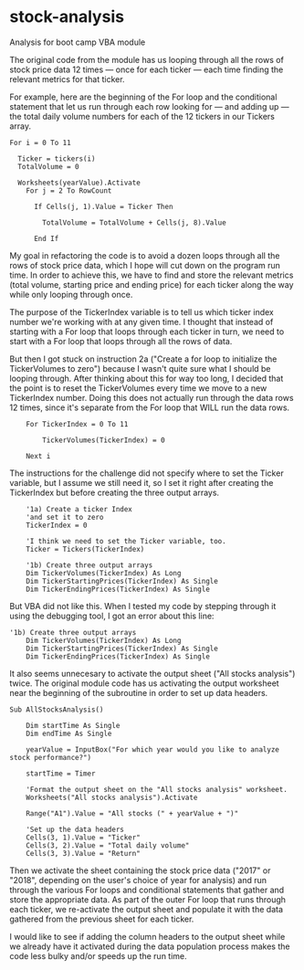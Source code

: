 # stock-analysis
Analysis for boot camp VBA module

The original code from the module has us looping through all the rows of stock price data 12 times — once for each ticker — each time finding the relevant metrics for 
that ticker. 

For example, here are the beginning of the For loop and the conditional statement that let us run through each row looking for — and adding up — the total daily volume 
numbers for each of the 12 tickers in our Tickers array.

```     
For i = 0 To 11
    
  Ticker = tickers(i)
  TotalVolume = 0

  Worksheets(yearValue).Activate
    For j = 2 To RowCount
    
      If Cells(j, 1).Value = Ticker Then
               
        TotalVolume = TotalVolume + Cells(j, 8).Value
            
      End If
```      
            
My goal in refactoring the code is to avoid a dozen loops through all the rows of stock price data, which I hope will cut down on the program run time. In order to 
achieve this, we have to find and store the relevant metrics (total volume, starting price and ending price) for each ticker along the way while only looping 
through once. 

The purpose of the TickerIndex variable is to tell us which ticker index number we're working with at any given time. I thought that instead of starting with a For 
loop that loops through each ticker in turn, we need to start with a For loop that loops through all the rows of data.

But then I got stuck on instruction 2a ("Create a for loop to initialize the TickerVolumes to zero") because I wasn't quite sure what I should be looping through. After thinking about this for way too long, I decided that the point is to reset the TickerVolumes every time we move to a new TickerIndex number. Doing this 
does not actually run through the data rows 12 times, since it's separate from the For loop that WILL run the data rows.

```
    For TickerIndex = 0 To 11
    
        TickerVolumes(TickerIndex) = 0
    
    Next i
```

The instructions for the challenge did not specify where to set the Ticker variable, but I assume we still need it, so I set it right after creating the 
TickerIndex but before creating the three output arrays.

```
    '1a) Create a ticker Index
    'and set it to zero
    TickerIndex = 0
    
    'I think we need to set the Ticker variable, too.
    Ticker = Tickers(TickerIndex)

    '1b) Create three output arrays
    Dim TickerVolumes(TickerIndex) As Long
    Dim TickerStartingPrices(TickerIndex) As Single
    Dim TickerEndingPrices(TickerIndex) As Single
```

But VBA did not like this. When I tested my code by stepping through it using the debugging tool, I got an error about this line:

```
'1b) Create three output arrays
    Dim TickerVolumes(TickerIndex) As Long
    Dim TickerStartingPrices(TickerIndex) As Single
    Dim TickerEndingPrices(TickerIndex) As Single
```


It also seems unnecesary to activate the output sheet ("All stocks analysis") twice. The original module code has us activating the output worksheet near the beginning
of the subroutine in order to set up data headers. 

```
Sub AllStocksAnalysis()

    Dim startTime As Single
    Dim endTime As Single

    yearValue = InputBox("For which year would you like to analyze stock performance?")

    startTime = Timer

    'Format the output sheet on the "All stocks analysis" worksheet.
    Worksheets("All stocks analysis").Activate
        
    Range("A1").Value = "All stocks (" + yearValue + ")"
            
    'Set up the data headers
    Cells(3, 1).Value = "Ticker"
    Cells(3, 2).Value = "Total daily volume"
    Cells(3, 3).Value = "Return"
```

Then we activate the sheet containing the stock price data ("2017" or "2018", depending on the user's choice of year for analysis) and run through the various
For loops and conditional statements that gather and store the appropriate data. As part of the outer For loop that runs through each ticker, we re-activate the 
output sheet and populate it with the data gathered from the previous sheet for each ticker. 

I would like to see if adding the column headers to the output sheet while we already have it activated during the data population process makes the code less 
bulky and/or speeds up the run time.

```

